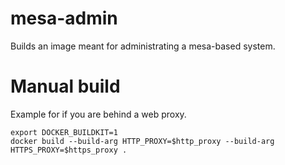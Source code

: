 # mesa-admin

Builds an image meant for administrating a mesa-based system.

# Manual build
Example for if you are behind a web proxy.
```
export DOCKER_BUILDKIT=1
docker build --build-arg HTTP_PROXY=$http_proxy --build-arg HTTPS_PROXY=$https_proxy .
```